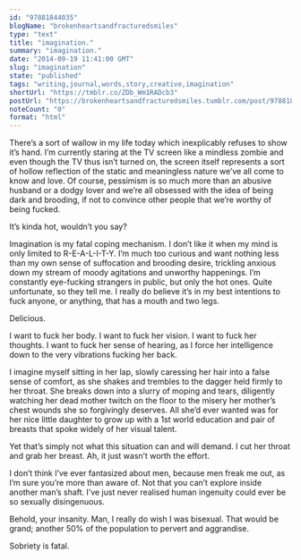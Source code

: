 ```yaml
---
id: "97881844035"
blogName: "brokenheartsandfracturedsmiles"
type: "text"
title: "imagination."
summary: "imagination."
date: "2014-09-19 11:41:00 GMT"
slug: "imagination"
state: "published"
tags: "writing,journal,words,story,creative,imagination"
shortUrl: "https://tmblr.co/ZDb_Wm1RADcb3"
postUrl: "https://brokenheartsandfracturedsmiles.tumblr.com/post/97881844035/imagination"
noteCount: "0"
format: "html"
---
```


There’s a sort of wallow in my life today which inexplicably refuses to show it’s hand. I’m currently staring at the TV screen like a mindless zombie and even though the TV thus isn’t turned on, the screen itself represents a sort of hollow reflection of the static and meaningless nature we’ve all come to know and love. Of course, pessimism is so much more than an abusive husband or a dodgy lover and we’re all obsessed with the idea of being dark and brooding, if not to convince other people that we’re worthy of being fucked.

It’s kinda hot, wouldn’t you say? 

Imagination is my fatal coping mechanism. I don’t like it when my mind is only limited to R-E-A-L-I-T-Y. I’m much too curious and want nothing less than my own sense of suffocation and brooding desire, trickling anxious down my stream of moody agitations and unworthy happenings. I’m constantly eye-fucking strangers in public, but only the hot ones. Quite unfortunate, so they tell me. I really do believe it’s in my best intentions to fuck anyone, or anything, that has a mouth and two legs.

Delicious.

I want to fuck her body. I want to fuck her vision. I want to fuck her thoughts. I want to fuck her sense of hearing, as I force her intelligence down to the very vibrations fucking her back.

I imagine myself sitting in her lap, slowly caressing her hair into a false sense of comfort, as she shakes and trembles to the dagger held firmly to her throat. She breaks down into a slurry of moping and tears, diligently watching her dead mother twitch on the floor to the misery her mother’s chest wounds she so forgivingly deserves. All she’d ever wanted was for her nice little daughter to grow up with a 1st world education and pair of breasts that spoke widely of her visual talent.

Yet that’s simply not what this situation can and will demand. I cut her throat and grab her breast. Ah, it just wasn’t worth the effort. 

I don’t think I’ve ever fantasized about men, because men freak me out, as I’m sure you’re more than aware of. Not that you can’t explore inside another man’s shaft. I’ve just never realised human ingenuity could ever be so sexually disingenuous. 

Behold, your insanity. Man, I really do wish I was bisexual. That would be grand; another 50% of the population to pervert and aggrandise. 

Sobriety is fatal.